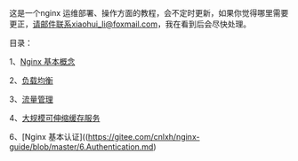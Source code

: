 这是一个nginx 运维部署、操作方面的教程，会不定时更新，如果你觉得哪里需要更正，请邮件联系xiaohui_li@foxmail.com，我在看到后会尽快处理。


目录：

1、[Nginx 基本概念](https://gitee.com/cnlxh/nginx-guide/blob/master/1.Nginx-Basic.md)

2、[负载均衡](https://gitee.com/cnlxh/nginx-guide/blob/master/2.High-Performance-Load-Balancing.md)

3、[流量管理](https://gitee.com/cnlxh/nginx-guide/blob/master/3.Traffic-Management.md)

4、[大规模可伸缩缓存服务](https://gitee.com/cnlxh/nginx-guide/blob/master/4.Massively-Scalable-Content-Caching.md)

6、[Nginx 基本认证]((https://gitee.com/cnlxh/nginx-guide/blob/master/6.Authentication.md)
